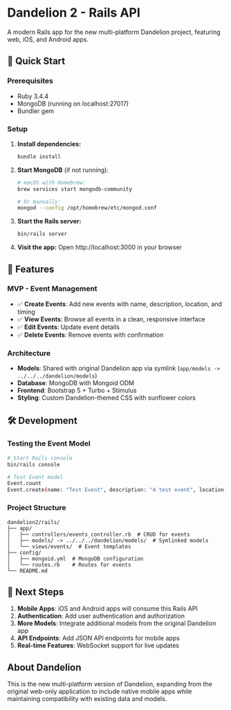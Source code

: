 # Dandelion 2 - Rails API

A modern Rails app for the new multi-platform Dandelion project, featuring web, iOS, and Android apps.

## 🚀 Quick Start

### Prerequisites
- Ruby 3.4.4
- MongoDB (running on localhost:27017)
- Bundler gem

### Setup
1. **Install dependencies:**
   ```bash
   bundle install
   ```

2. **Start MongoDB** (if not running):
   ```bash
   # macOS with Homebrew:
   brew services start mongodb-community
   
   # Or manually:
   mongod --config /opt/homebrew/etc/mongod.conf
   ```

3. **Start the Rails server:**
   ```bash
   bin/rails server
   ```

4. **Visit the app:**
   Open http://localhost:3000 in your browser

## 📱 Features

### MVP - Event Management
- ✅ **Create Events**: Add new events with name, description, location, and timing
- ✅ **View Events**: Browse all events in a clean, responsive interface  
- ✅ **Edit Events**: Update event details
- ✅ **Delete Events**: Remove events with confirmation

### Architecture
- **Models**: Shared with original Dandelion app via symlink (`app/models -> ../../../dandelion/models`)
- **Database**: MongoDB with Mongoid ODM
- **Frontend**: Bootstrap 5 + Turbo + Stimulus
- **Styling**: Custom Dandelion-themed CSS with sunflower colors

## 🛠️ Development

### Testing the Event Model
```bash
# Start Rails console
bin/rails console

# Test Event model
Event.count
Event.create(name: "Test Event", description: "A test event", location: "Online")
```

### Project Structure
```
dandelion2/rails/
├── app/
│   ├── controllers/events_controller.rb  # CRUD for events
│   ├── models/ -> ../../../dandelion/models/  # Symlinked models
│   └── views/events/  # Event templates
├── config/
│   ├── mongoid.yml  # MongoDB configuration
│   └── routes.rb    # Routes for events
└── README.md
```

## 🎯 Next Steps

1. **Mobile Apps**: iOS and Android apps will consume this Rails API
2. **Authentication**: Add user authentication and authorization
3. **More Models**: Integrate additional models from the original Dandelion app
4. **API Endpoints**: Add JSON API endpoints for mobile apps
5. **Real-time Features**: WebSocket support for live updates

## About Dandelion

This is the new multi-platform version of Dandelion, expanding from the original web-only application to include native mobile apps while maintaining compatibility with existing data and models.
